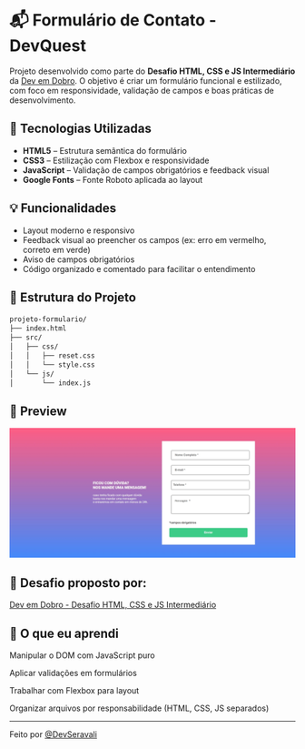 # 📬 Formulário de Contato - DevQuest

Projeto desenvolvido como parte do **Desafio HTML, CSS e JS Intermediário** da [Dev em Dobro](https://www.youtube.com/@DevemDobro). O objetivo é criar um formulário funcional e estilizado, com foco em responsividade, validação de campos e boas práticas de desenvolvimento.

## 🧪 Tecnologias Utilizadas

- **HTML5** – Estrutura semântica do formulário
- **CSS3** – Estilização com Flexbox e responsividade
- **JavaScript** – Validação de campos obrigatórios e feedback visual
- **Google Fonts** – Fonte Roboto aplicada ao layout

## 💡 Funcionalidades

- Layout moderno e responsivo
- Feedback visual ao preencher os campos (ex: erro em vermelho, correto em verde)
- Aviso de campos obrigatórios
- Código organizado e comentado para facilitar o entendimento

## 📁 Estrutura do Projeto
```text
projeto-formulario/
├── index.html
├── src/
│   ├── css/
│   │   ├── reset.css
│   │   └── style.css
│   └── js/
│       └── index.js

```
## 📸 Preview

![Screenshot do formulário](/src/images/formulario.png)

## 📌 Desafio proposto por:
[Dev em Dobro - Desafio HTML, CSS e JS Intermediário](https://www.figma.com/design/zBKnYG9UNdUiIr8ClQTWSG/DESAFIO---HTML-CSS-JS-INTERMEDI%C3%81RIO?node-id=3-2&p=f&t=ISIWlCHltbGsj61w-0)

## 🧠 O que eu aprendi
Manipular o DOM com JavaScript puro

Aplicar validações em formulários

Trabalhar com Flexbox para layout

Organizar arquivos por responsabilidade (HTML, CSS, JS separados)

_ _ _

Feito por [@DevSeravali](https://www.linkedin.com/in/dev-seravali/)